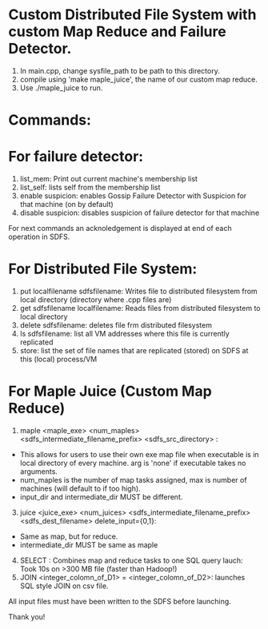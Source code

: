 # Custom Distributed File System with custom Map Reduce and Failure Detector.

1) In main.cpp, change sysfile_path to be path to this directory.
2) compile using 'make maple_juice', the name of our custom map reduce.
3) Use ./maple_juice to run.


# Commands:
# For failure detector:
1) list_mem: Print out current machine's membership list
2) list_self: lists self from the membership list
3) enable suspicion: enables Gossip Failure Detector with Suspicion for that machine (on by default)
4) disable suspicion: disables suspicion of failure detector for that machine

For next commands an acknoledgement is displayed at end of each operation in SDFS.
# For Distributed File System:
1) put localfilename sdfsfilename: Writes file to distributed filesystem from local directory (directory where .cpp files are)
2) get sdfsfilename localfilename: Reads files from distributed filesystem to local directory
3) delete sdfsfilename: deletes file frm distributed filesystem
4) ls sdfsfilename: list all VM addresses where this file is currently replicated
5) store: list the set of file names that are replicated (stored) on SDFS at this (local) process/VM

# For Maple Juice (Custom Map Reduce)
1) maple <maple_exe> <num_maples> <sdfs_intermediate_filename_prefix> <sdfs_src_directory> <arg>:
* This allows for users to use their own exe map file when executable is in local directory of every machine. arg is 'none' if executable takes no arguments.
* num_maples is the number of map tasks assigned, max is number of machines (will default to if too high).
* input_dir and intermediate_dir MUST be different.  
3) juice <juice_exe> <num_juices> <sdfs_intermediate_filename_prefix> <sdfs_dest_filename> delete_input={0,1}:
* Same as map, but for reduce.
* intermediate_dir MUST be same as maple
4) SELECT <sdfs file_dir or file> <regex>: Combines map and reduce tasks to one SQL query lauch: Took 10s on >300 MB file (faster than Hadoop!)
5) JOIN <dataset1> <integer_colomn_of_D1> = <dataset2> <integer_colomn_of_D2>: launches SQL style JOIN on csv file.

All input files must have been written to the SDFS before launching.






Thank you!
       
